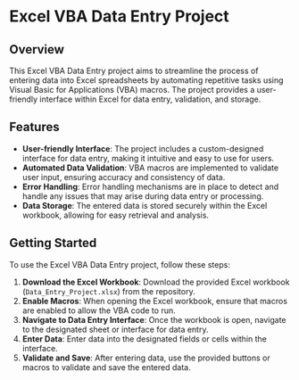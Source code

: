 # Excel VBA Data Entry Project

## Overview

This Excel VBA Data Entry project aims to streamline the process of entering data into Excel spreadsheets by automating repetitive tasks using Visual Basic for Applications (VBA) macros. The project provides a user-friendly interface within Excel for data entry, validation, and storage.

## Features

- **User-friendly Interface**: The project includes a custom-designed interface for data entry, making it intuitive and easy to use for users.
- **Automated Data Validation**: VBA macros are implemented to validate user input, ensuring accuracy and consistency of data.
- **Error Handling**: Error handling mechanisms are in place to detect and handle any issues that may arise during data entry or processing.
- **Data Storage**: The entered data is stored securely within the Excel workbook, allowing for easy retrieval and analysis.

## Getting Started

To use the Excel VBA Data Entry project, follow these steps:

1. **Download the Excel Workbook**: Download the provided Excel workbook (`Data_Entry_Project.xlsx`) from the repository.
2. **Enable Macros**: When opening the Excel workbook, ensure that macros are enabled to allow the VBA code to run.
3. **Navigate to Data Entry Interface**: Once the workbook is open, navigate to the designated sheet or interface for data entry.
4. **Enter Data**: Enter data into the designated fields or cells within the interface.
5. **Validate and Save**: After entering data, use the provided buttons or macros to validate and save the entered data.
